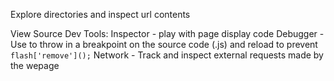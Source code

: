 Explore directories and inspect url contents

View Source
Dev Tools:
Inspector - play with page display code
Debugger - Use to throw in a breakpoint on the source code (.js) and reload to prevent `flash['remove']();`
Network - Track and inspect external requests made by the wepage
